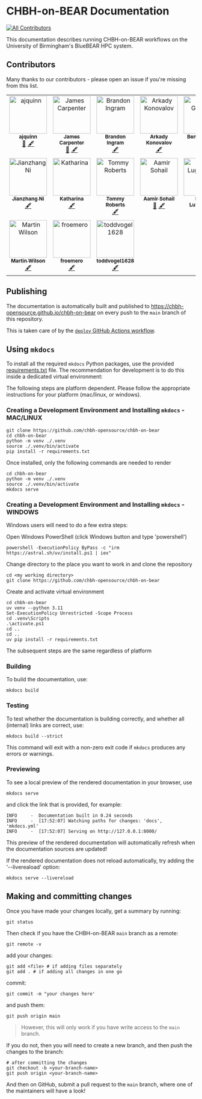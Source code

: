 # CHBH-on-BEAR Documentation
<!-- markdownlint-disable -->
<!-- ALL-CONTRIBUTORS-BADGE:START - Do not remove or modify this section -->
[![All Contributors](https://img.shields.io/badge/all_contributors-17-orange.svg?style=flat-square)](#contributors-)
<!-- ALL-CONTRIBUTORS-BADGE:END -->
<!-- markdownlint-restore -->

This documentation describes running CHBH-on-BEAR workflows on the University of Birmingham's BlueBEAR HPC system.

## Contributors

Many thanks to our contributors - please open an issue if you're missing from this list.

<!-- ALL-CONTRIBUTORS-LIST:START - Do not remove or modify this section -->
<!-- prettier-ignore-start -->
<!-- markdownlint-disable -->
<table>
  <tbody>
    <tr>
      <td align="center" valign="top" width="14.28%"><a href="https://gitlab.com/ajquinn"><img src="https://avatars.githubusercontent.com/u/13739055?v=4?s=100" width="100px;" alt="ajquinn"/><br /><sub><b>ajquinn</b></sub></a><br /><a href="#maintenance-ajquinn" title="Maintenance">🚧</a> <a href="#content-ajquinn" title="Content">🖋</a></td>
      <td align="center" valign="top" width="14.28%"><a href="https://github.com/orbsmiv"><img src="https://avatars.githubusercontent.com/u/19799678?v=4?s=100" width="100px;" alt="James Carpenter"/><br /><sub><b>James Carpenter</b></sub></a><br /><a href="#maintenance-orbsmiv" title="Maintenance">🚧</a> <a href="#content-orbsmiv" title="Content">🖋</a></td>
      <td align="center" valign="top" width="14.28%"><a href="https://github.com/Bingram22"><img src="https://avatars.githubusercontent.com/u/9869628?v=4?s=100" width="100px;" alt="Brandon Ingram"/><br /><sub><b>Brandon Ingram</b></sub></a><br /><a href="#content-Bingram22" title="Content">🖋</a></td>
      <td align="center" valign="top" width="14.28%"><a href="https://sites.google.com/site/arkadykonovalov/"><img src="https://avatars.githubusercontent.com/u/14971990?v=4?s=100" width="100px;" alt="Arkady Konovalov"/><br /><sub><b>Arkady Konovalov</b></sub></a><br /><a href="#content-arkadykonovalov" title="Content">🖋</a></td>
      <td align="center" valign="top" width="14.28%"><a href="https://github.com/benjaminGriffiths"><img src="https://avatars.githubusercontent.com/u/24454976?v=4?s=100" width="100px;" alt="Ben Griffiths"/><br /><sub><b>Ben Griffiths</b></sub></a><br /><a href="#content-benjaminGriffiths" title="Content">🖋</a></td>
      <td align="center" valign="top" width="14.28%"><a href="https://github.com/tghafari"><img src="https://avatars.githubusercontent.com/u/61696572?v=4?s=100" width="100px;" alt="Tara"/><br /><sub><b>Tara</b></sub></a><br /><a href="#content-tghafari" title="Content">🖋</a></td>
      <td align="center" valign="top" width="14.28%"><a href="https://github.com/dagmarfraser"><img src="https://avatars.githubusercontent.com/u/8875773?v=4?s=100" width="100px;" alt="Dagmar S Fraser"/><br /><sub><b>Dagmar S Fraser</b></sub></a><br /><a href="#content-dagmarfraser" title="Content">🖋</a></td>
    </tr>
    <tr>
      <td align="center" valign="top" width="14.28%"><a href="https://github.com/Wetiqe"><img src="https://avatars.githubusercontent.com/u/64966689?v=4?s=100" width="100px;" alt="Jianzhang Ni"/><br /><sub><b>Jianzhang Ni</b></sub></a><br /><a href="#content-Wetiqe" title="Content">🖋</a></td>
      <td align="center" valign="top" width="14.28%"><a href="https://github.com/katduecker"><img src="https://avatars.githubusercontent.com/u/26790195?v=4?s=100" width="100px;" alt="Katharina"/><br /><sub><b>Katharina</b></sub></a><br /><a href="#content-katduecker" title="Content">🖋</a></td>
      <td align="center" valign="top" width="14.28%"><a href="https://github.com/TommyTeapot"><img src="https://avatars.githubusercontent.com/u/189376666?v=4?s=100" width="100px;" alt="Tommy Roberts"/><br /><sub><b>Tommy Roberts</b></sub></a><br /><a href="#content-TommyTeapot" title="Content">🖋</a></td>
      <td align="center" valign="top" width="14.28%"><a href="http://sohaamir.github.io"><img src="https://avatars.githubusercontent.com/u/35841800?v=4?s=100" width="100px;" alt="Aamir Sohail"/><br /><sub><b>Aamir Sohail</b></sub></a><br /><a href="#maintenance-sohaamir" title="Maintenance">🚧</a> <a href="#content-sohaamir" title="Content">🖋</a></td>
      <td align="center" valign="top" width="14.28%"><a href="https://scholar.google.com/citations?user=NL9m-2oAAAAJ&hl=en"><img src="https://avatars.githubusercontent.com/u/134110542?v=4?s=100" width="100px;" alt="Selma Lugtmeijer"/><br /><sub><b>Selma Lugtmeijer</b></sub></a><br /><a href="#content-slugtmeijer" title="Content">🖋</a></td>
      <td align="center" valign="top" width="14.28%"><a href="https://github.com/TomRhysMarshall"><img src="https://avatars.githubusercontent.com/u/28601348?v=4?s=100" width="100px;" alt="TomRhysMarshall"/><br /><sub><b>TomRhysMarshall</b></sub></a><br /><a href="#content-TomRhysMarshall" title="Content">🖋</a></td>
      <td align="center" valign="top" width="14.28%"><a href="https://neurobiography.info"><img src="https://avatars.githubusercontent.com/u/11017354?v=4?s=100" width="100px;" alt="Nicholas Paul Holmes"/><br /><sub><b>Nicholas Paul Holmes</b></sub></a><br /><a href="#content-TheHandLab" title="Content">🖋</a></td>
    </tr>
    <tr>
      <td align="center" valign="top" width="14.28%"><a href="http://wilsonlab.co.uk"><img src="https://avatars.githubusercontent.com/u/7724002?v=4?s=100" width="100px;" alt="Martin Wilson"/><br /><sub><b>Martin Wilson</b></sub></a><br /><a href="#content-martin3141" title="Content">🖋</a></td>
      <td align="center" valign="top" width="14.28%"><a href="https://github.com/froemero"><img src="https://avatars.githubusercontent.com/u/23497654?v=4?s=100" width="100px;" alt="froemero"/><br /><sub><b>froemero</b></sub></a><br /><a href="#content-froemero" title="Content">🖋</a></td>
      <td align="center" valign="top" width="14.28%"><a href="https://github.com/toddvogel1628"><img src="https://avatars.githubusercontent.com/u/33038588?v=4?s=100" width="100px;" alt="toddvogel1628"/><br /><sub><b>toddvogel1628</b></sub></a><br /><a href="#content-toddvogel1628" title="Content">🖋</a></td>
    </tr>
  </tbody>
</table>

<!-- markdownlint-restore -->
<!-- prettier-ignore-end -->

<!-- ALL-CONTRIBUTORS-LIST:END -->

## Publishing

The documentation is automatically built and published to <https://chbh-opensource.github.io/chbh-on-bear> on every push to the `main` branch of this repository.

This is taken care of by the [`deploy` GitHub Actions workflow](https://github.com/AJQuinn/chbh-on-bear/tree/main/.github/workflows/deploy.yml).

## Using `mkdocs`

To install all the required `mkdocs` Python packages, use the provided [requirements.txt](https://github.com/chbh-opensource/chbh-on-bear/tree/main/requirements.txt) file. The recommendation for development is to do this inside a dedicated virtual environment:

The following steps are platform dependent. Please follow the appropriate instructions for your platform (mac/linux, or windows).

### Creating a Development Environment and Installing `mkdocs` - MAC/LINUX

```shell
git clone https://github.com/chbh-opensource/chbh-on-bear
cd chbh-on-bear
python -m venv ./.venv
source ./.venv/bin/activate
pip install -r requirements.txt
```

Once installed, only the following commands are needed to render

```shell
cd chbh-on-bear
python -m venv ./.venv
source ./.venv/bin/activate
mkdocs serve
```

### Creating a Development Environment and Installing `mkdocs` - WINDOWS

Windows users will need to do a few extra steps:

Open Windows PowerShell (click Windows button and type 'powershell')

```shell
powershell -ExecutionPolicy ByPass -c "irm https://astral.sh/uv/install.ps1 | iex"
```

Change directory to the place you want to work in and clone the repository

```shell
cd <my working directory>
git clone https://github.com/chbh-opensource/chbh-on-bear
```

Create and activate virtual environment

```shell
cd chbh-on-bear
uv venv --python 3.11
Set-ExecutionPolicy Unrestricted -Scope Process
cd .venv\Scripts
.\activate.ps1
cd ..
cd ..
uv pip install -r requirements.txt
```

The subsequent steps are the same regardless of platform

### Building

To build the documentation, use:

```shell
mkdocs build
```

### Testing

To test whether the documentation is building correctly, and whether all (internal) links are correct, use:

```shell
mkdocs build --strict
```

This command will exit with a non-zero exit code if `mkdocs` produces any errors or warnings.

### Previewing

To see a local preview of the rendered documentation in your browser, use

```shell
mkdocs serve
```

and click the link that is provided, for example:

```shell
INFO     -  Documentation built in 0.24 seconds
INFO     -  [17:52:07] Watching paths for changes: 'docs', 'mkdocs.yml'
INFO     -  [17:52:07] Serving on http://127.0.0.1:8000/
```

This preview of the rendered documentation will automatically refresh when the documentation sources are updated!

If the rendered documentation does not reload automatically, try adding the '--livereaload' option:

```shell
mkdocs serve --livereload
```

## Making and committing changes

Once you have made your changes locally, get a summary by running:

`git status`

Then check if you have the CHBH-on-BEAR `main` branch as a remote:

`git remote -v`

add your changes:

```shell
git add <file> # if adding files separately
git add . # if adding all changes in one go
```

commit:

`git commit -m "your changes here'`

and push them:

`git push origin main`

> However, this will only work if you have write access to the `main` branch. 

If you do not, then you will need to create a new branch, and then push the changes to the branch:

```shell
# after committing the changes
git checkout -b <your-branch-name>
git push origin <your-branch-name>
```

And then on GitHub, submit a pull request to the `main` branch, where one of the maintainers will have a look!
